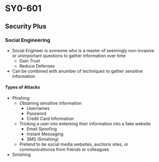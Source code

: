 # SY0-601
## Security Plus
### Social Engineering
- Social Engineer is someone who is a master of seemingly non-invasive or unimportant questions to gather information over time
    - Gain Trust
    - Reduce Defenses
- Can be combined with anumber of techniques to gather sensitive information

#### Types of Attacks
- Phishing
    - Obtaining sensitive information
        - Usernames
        - Password
        - Credit Card Information
    - Tricking a user into entereing their information into a fake website
        - Email Spoofing
        - Instant Messaging
        - SMS (Smishing)
    - Pretend to be social media websites, auctions sites, or communicationsa from friends or colleagues
- Smishing